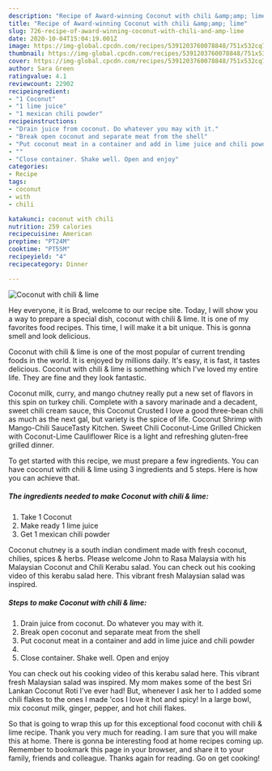 ```yaml
---
description: "Recipe of Award-winning Coconut with chili &amp;amp; lime"
title: "Recipe of Award-winning Coconut with chili &amp;amp; lime"
slug: 726-recipe-of-award-winning-coconut-with-chili-and-amp-lime
date: 2020-10-04T15:04:19.001Z
image: https://img-global.cpcdn.com/recipes/5391203760078848/751x532cq70/coconut-with-chili-lime-recipe-main-photo.jpg
thumbnail: https://img-global.cpcdn.com/recipes/5391203760078848/751x532cq70/coconut-with-chili-lime-recipe-main-photo.jpg
cover: https://img-global.cpcdn.com/recipes/5391203760078848/751x532cq70/coconut-with-chili-lime-recipe-main-photo.jpg
author: Sara Green
ratingvalue: 4.1
reviewcount: 22902
recipeingredient:
- "1 Coconut"
- "1 lime juice"
- "1 mexican chili powder"
recipeinstructions:
- "Drain juice from coconut. Do whatever you may with it."
- "Break open coconut and separate meat from the shell"
- "Put coconut meat in a container and add in lime juice and chili powder"
- ""
- "Close container. Shake well. Open and enjoy"
categories:
- Recipe
tags:
- coconut
- with
- chili

katakunci: coconut with chili 
nutrition: 259 calories
recipecuisine: American
preptime: "PT24M"
cooktime: "PT55M"
recipeyield: "4"
recipecategory: Dinner

---
```



![Coconut with chili &amp; lime](https://img-global.cpcdn.com/recipes/5391203760078848/751x532cq70/coconut-with-chili-lime-recipe-main-photo.jpg)

Hey everyone, it is Brad, welcome to our recipe site. Today, I will show you a way to prepare a special dish, coconut with chili &amp; lime. It is one of my favorites food recipes. This time, I will make it a bit unique. This is gonna smell and look delicious.

Coconut with chili &amp; lime is one of the most popular of current trending foods in the world. It is enjoyed by millions daily. It's easy, it is fast, it tastes delicious. Coconut with chili &amp; lime is something which I've loved my entire life. They are fine and they look fantastic.

Coconut milk, curry, and mango chutney really put a new set of flavors in this spin on turkey chili. Complete with a savory marinade and a decadent, sweet chili cream sauce, this Coconut Crusted I love a good three-bean chili as much as the next gal, but variety is the spice of life. Coconut Shrimp with Mango-Chili SauceTasty Kitchen. Sweet Chili Coconut-Lime Grilled Chicken with Coconut-Lime Cauliflower Rice is a light and refreshing gluten-free grilled dinner.


To get started with this recipe, we must prepare a few ingredients. You can have coconut with chili &amp; lime using 3 ingredients and 5 steps. Here is how you can achieve that.

<!--inarticleads1-->

##### The ingredients needed to make Coconut with chili &amp; lime:

1. Take 1 Coconut
1. Make ready 1 lime juice
1. Get 1 mexican chili powder


Coconut chutney is a south indian condiment made with fresh coconut, chilies, spices &amp; herbs. Please welcome John to Rasa Malaysia with his Malaysian Coconut and Chili Kerabu salad. You can check out his cooking video of this kerabu salad here. This vibrant fresh Malaysian salad was inspired. 

<!--inarticleads2-->

##### Steps to make Coconut with chili &amp; lime:

1. Drain juice from coconut. Do whatever you may with it.
1. Break open coconut and separate meat from the shell
1. Put coconut meat in a container and add in lime juice and chili powder
1. 
1. Close container. Shake well. Open and enjoy


You can check out his cooking video of this kerabu salad here. This vibrant fresh Malaysian salad was inspired. My mom makes some of the best Sri Lankan Coconut Roti I&#39;ve ever had! But, whenever I ask her to I added some chili flakes to the ones I made &#39;cos I love it hot and spicy! In a large bowl, mix coconut milk, ginger, pepper, and hot chili flakes. 

So that is going to wrap this up for this exceptional food coconut with chili &amp; lime recipe. Thank you very much for reading. I am sure that you will make this at home. There is gonna be interesting food at home recipes coming up. Remember to bookmark this page in your browser, and share it to your family, friends and colleague. Thanks again for reading. Go on get cooking!
